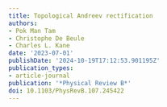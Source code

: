 ```yaml
---
title: Topological Andreev rectification
authors:
- Pok Man Tam
- Christophe De Beule
- Charles L. Kane
date: '2023-07-01'
publishDate: '2024-10-19T17:12:53.901195Z'
publication_types:
- article-journal
publication: '*Physical Review B*'
doi: 10.1103/PhysRevB.107.245422
---
```

